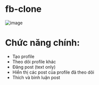 # fb-clone
![image](https://user-images.githubusercontent.com/89345307/216043168-afef589f-a933-48a6-87fa-d08c5cdd1730.png)
# Chức năng chính:
- Tạo profile
- Theo dõi profile khác
- Đăng post (text only)
- Hiển thị các post của profile đã theo dõi
- Thích và bình luận post
